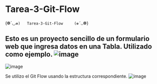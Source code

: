 # Tarea-3-Git-Flow
(❁´◡`❁)   Tarea-3-Git-Flow     (❁´◡`❁)

Esto es un proyecto sencillo de un formulario web que ingresa datos en una Tabla.
Utilizado como ejemplo.
![image](https://user-images.githubusercontent.com/84217331/229193214-9073be06-4eff-448c-9410-09849cecbd60.png)
-
![image](https://user-images.githubusercontent.com/84217331/229193309-a642feda-8d07-44a8-8fb3-5591dd721225.png)

Se utilizo el Git Flow usando la estructura correspondiente. 
![image](https://user-images.githubusercontent.com/84217331/229193540-3c0dd036-a4f7-4dc3-b23f-af7b75447b46.png)
